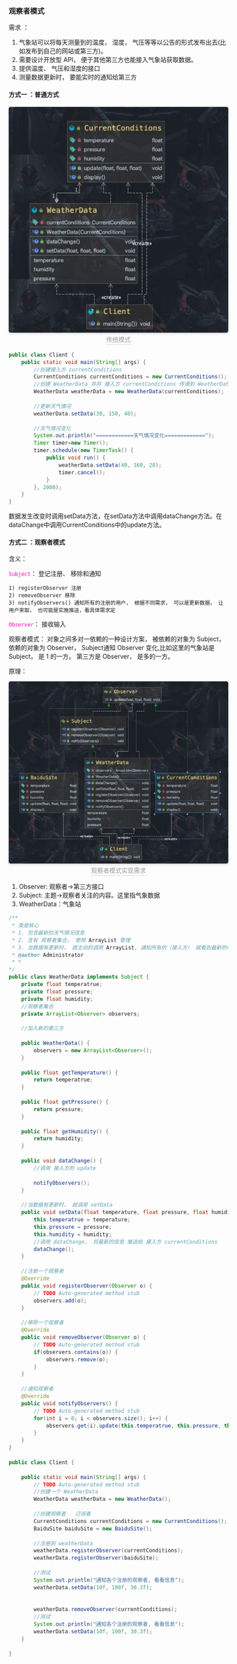 ### 观察者模式

需求 ：

1) 气象站可以将每天测量到的温度， 湿度， 气压等等以公告的形式发布出去(比如发布到自己的网站或第三方)。
2) 需要设计开放型 API， 便于其他第三方也能接入气象站获取数据。
3) 提供温度、 气压和湿度的接口
4) 测量数据更新时， 要能实时的通知给第三方


#### 方式一 ：普通方式

<center>
    <img style="border-radius: 0.3125em;
    box-shadow: 0 2px 4px 0 rgba(34,36,38,.12),0 2px 10px 0 rgba(34,36,38,.08);"
    src="../资料/观察者模式普通方式.jpg">
    <br>
    <div style="color:orange; border-bottom: 1px solid #d9d9d9;
    display: inline-block;
    color: #999;
    padding: 2px;">传统模式</div>
</center>

```Java
public class Client {
	public static void main(String[] args) {
		//创建接入方 currentConditions
		CurrentConditions currentConditions = new CurrentConditions();
		//创建 WeatherData 并将 接入方 currentConditions 传递到 WeatherData 中
		WeatherData weatherData = new WeatherData(currentConditions);

		//更新天气情况
		weatherData.setData(30, 150, 40);

		//天气情况变化
		System.out.println("============天气情况变化=============");
		Timer timer=new Timer();
		timer.schedule(new TimerTask() {
			public void run() {
				weatherData.setData(40, 160, 20);
				timer.cancel();
			}
		}, 2000);
	}
}
```

数据发生改变时调用setData方法，在setData方法中调用dataChange方法。在dataChange中调用CurrentConditions中的update方法。

#### 方式二 ：观察者模式

含义：

<font color=ff00aa>`Subject`</font>： 登记注册、 移除和通知

    1) registerObserver 注册
    2) removeObserver 移除
    3) notifyObservers() 通知所有的注册的用户， 根据不同需求， 可以是更新数据， 让用户来取， 也可能是实施推送，看具体需求定

<font color=ff00aa>`Observer`</font>： 接收输入

观察者模式： 对象之间多对一依赖的一种设计方案， 被依赖的对象为 Subject， 依赖的对象为 Observer， Subject通知 Observer 变化,比如这里的气象站是 Subject， 是 1 的一方。 第三方是 Observer， 是多的一方。

原理：

<center>
    <img style="border-radius: 0.3125em;
    box-shadow: 0 2px 4px 0 rgba(34,36,38,.12),0 2px 10px 0 rgba(34,36,38,.08);"
    src="../资料/观察者模式实现需求.jpg">
    <br>
    <div style="color:orange; border-bottom: 1px solid #d9d9d9;
    display: inline-block;
    color: #999;
    padding: 2px;">观察者模式实现需求</div>
</center>

1) Observer: 观察者->第三方接口
2) Subject: 主题->观察者关注的内容。这里指气象数据
3) WeatherData：气象站

```Java
/**
 * 类是核心
 * 1. 包含最新的天气情况信息
 * 2. 含有 观察者集合， 使用 ArrayList 管理
 * 3. 当数据有更新时， 就主动的调用 ArrayList, 通知所有的（接入方） 就看到最新的信息
 * @author Administrator
 * *
*/
public class WeatherData implements Subject {
	private float temperatrue;
	private float pressure;
	private float humidity;
	//观察者集合
	private ArrayList<Observer> observers;

	//加入新的第三方

	public WeatherData() {
		observers = new ArrayList<Observer>();
	}

	public float getTemperature() {
		return temperatrue;
	}

	public float getPressure() {
		return pressure;
	}

	public float getHumidity() {
		return humidity;
	}

	public void dataChange() {
		//调用 接入方的 update

		notifyObservers();
	}

	//当数据有更新时， 就调用 setData
	public void setData(float temperature, float pressure, float humidity) {
		this.temperatrue = temperature;
		this.pressure = pressure;
		this.humidity = humidity;
		//调用 dataChange， 将最新的信息 推送给 接入方 currentConditions
		dataChange();
	}

	//注册一个观察者
	@Override
	public void registerObserver(Observer o) {
		// TODO Auto-generated method stub
		observers.add(o);
	}

	//移除一个观察者
	@Override
	public void removeObserver(Observer o) {
		// TODO Auto-generated method stub
		if(observers.contains(o)) {
			observers.remove(o);
		}
	}

	//通知观察者
	@Override
	public void notifyObservers() {
		// TODO Auto-generated method stub
		for(int i = 0; i < observers.size(); i++) {
			observers.get(i).update(this.temperatrue, this.pressure, this.humidity);
		}
	}
}

public class Client {

	public static void main(String[] args) {
		// TODO Auto-generated method stub
		//创建一个 WeatherData
		WeatherData weatherData = new WeatherData();

		//创建观察者   订阅者
		CurrentConditions currentConditions = new CurrentConditions();
		BaiduSite baiduSite = new BaiduSite();

		//注册到 weatherData
		weatherData.registerObserver(currentConditions);
		weatherData.registerObserver(baiduSite);

		//测试
		System.out.println("֪ͨ通知各个注册的观察者, 看看信息");
		weatherData.setData(10f, 100f, 30.3f);


		weatherData.removeObserver(currentConditions);
		//测试
		System.out.println("֪ͨ通知各个注册的观察者, 看看信息");
		weatherData.setData(10f, 100f, 30.3f);
	}

}
```
